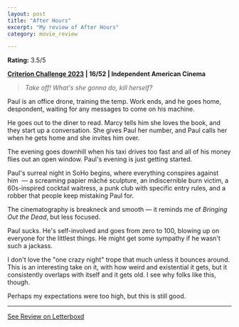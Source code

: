 ```yaml
---
layout: post
title: "After Hours"
excerpt: "My review of After Hours"
category: movie_review

---
```


**Rating:** 3.5/5

<b><a href="https://boxd.it/pXW6q/detail" rel="nofollow">Criterion Challenge 2023</a> | 16/52 | Independent American Cinema</b>

<blockquote><i>Take off! What's she gonna do, kill herself?</i></blockquote>Paul is an office drone, training the temp. Work ends, and he goes home, despondent, waiting for any messages to come on his machine.

He goes out to the diner to read. Marcy tells him she loves the book, and they start up a conversation. She gives Paul her number, and Paul calls her when he gets home and she invites him over.

The evening goes downhill when his taxi drives too fast and all of his money flies out an open window. Paul's evening is just getting started.

Paul's surreal night in SoHo begins, where everything conspires against him  — a screaming papier mâché sculpture, an indiscernible burn victim, a 60s-inspired cocktail waitress, a punk club with specific entry rules, and a robber that people keep mistaking Paul for.

The cinematography is breakneck and smooth — it reminds me of <i>Bringing Out the Dead</i>, but less focused.

Paul sucks. He's self-involved and goes from zero to 100, blowing up on everyone for the littlest things. He might get some sympathy if he wasn't such a jackass.

I don't love the "one crazy night" trope that much unless it bounces around. This is an interesting take on it, with how weird and existential it gets, but it consistently overlaps with itself and it gets old. I see why folks like this, though.

Perhaps my expectations were too high, but this is still good.

<hr>

[See Review on Letterboxd](https://boxd.it/5a8txJ)
